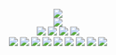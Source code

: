 <!--
readme.md (Even though it's HTML) by @blocksrey
読めますか？これは日本語です。
-->
<p align=center>
	<img src=https://je.gy/images/click.gif>
	<br>
	<img src=http://watch.je.gy:7890/V>
	<br>
	<a href=http://watch.je.gy:7890/L><img src=https://je.gy/images/H.gif></a>
	<a href=http://watch.je.gy:7890/D><img src=https://je.gy/images/J.gif></a>
	<a href=http://watch.je.gy:7890/U><img src=https://je.gy/images/K.gif></a>
	<a href=http://watch.je.gy:7890/R><img src=https://je.gy/images/L.gif></a>
	<br>
	<a href=https://github.com/blocksrey><img src=https://je.gy/icons/github.webp></a>
	<a href=https://blocksrey.booth.pm><img src=https://je.gy/icons/booth.webp></a>
	<a href=https://blocksrey.itch.io><img src=https://je.gy/icons/itch.webp></a>
	<a href=https://twitter.com/blocksrey><img src=https://je.gy/icons/twitter.webp></a>
	<a href=https://facebook.com/blocksery><img src=https://je.gy/icons/facebook.webp></a>
	<a href=https://youtube.com/blocksrey><img src=https://je.gy/icons/youtube.webp></a>
	<a href=https://instagram.com/blocksrey><img src=https://je.gy/icons/instagram.webp></a>
	<a href=https://je.gy><img src=https://je.gy/icons/blocksrey.webp></a>
	<a href=https://www.roblox.com/users/9835437/profile><img src=https://je.gy/icons/roblox.webp></a>
</p>